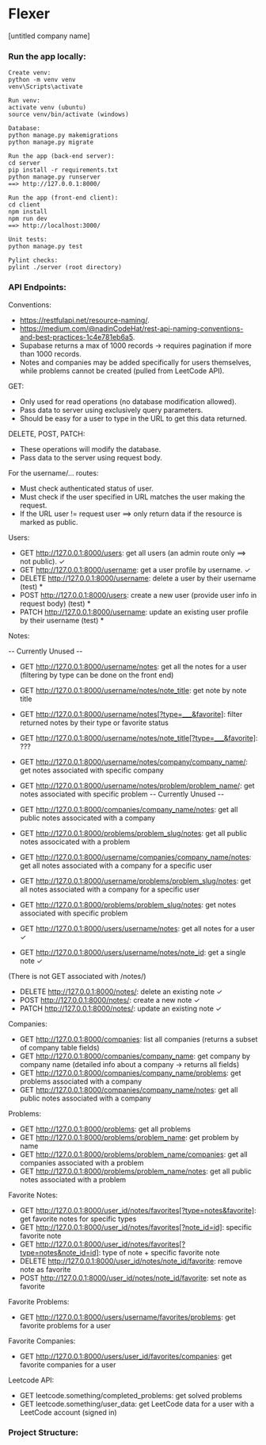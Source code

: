 # Flexer

[untitled company name]

### Run the app locally:

```
Create venv:
python -m venv venv
venv\Scripts\activate

Run venv:
activate venv (ubuntu)
source venv/bin/activate (windows)

Database:
python manage.py makemigrations
python manage.py migrate

Run the app (back-end server):
cd server
pip install -r requirements.txt
python manage.py runserver
==> http://127.0.0.1:8000/

Run the app (front-end client):
cd client
npm install
npm run dev
==> http://localhost:3000/

Unit tests:
python manage.py test

Pylint checks:
pylint ./server (root directory)
```

### API Endpoints:

Conventions:

- https://restfulapi.net/resource-naming/.
- https://medium.com/@nadinCodeHat/rest-api-naming-conventions-and-best-practices-1c4e781eb6a5.
- Supabase returns a max of 1000 records -> requires pagination if more than 1000 records.
- Notes and companies may be added specifically for users themselves, while problems cannot be created (pulled from LeetCode API).

GET:

- Only used for read operations (no database modification allowed).
- Pass data to server using exclusively query parameters.
- Should be easy for a user to type in the URL to get this data returned.

DELETE, POST, PATCH:

- These operations will modify the database.
- Pass data to the server using request body.

For the username/... routes:

- Must check authenticated status of user.
- Must check if the user specified in URL matches the user making the request.
- If the URL user != request user ==> only return data if the resource is marked as public.

Users:

- GET http://127.0.0.1:8000/users: get all users (an admin route only ==> not public). ✓
- GET http://127.0.0.1:8000/username: get a user profile by username. ✓
- DELETE http://127.0.0.1:8000/username: delete a user by their username (test) \*
- POST http://127.0.0.1:8000/users: create a new user (provide user info in request body) (test) \*
- PATCH http://127.0.0.1:8000/username: update an existing user profile by their username (test) \*

Notes:

-- Currently Unused --
- GET http://127.0.0.1:8000/username/notes: get all the notes for a user (filtering by type can be done on the front end)
- GET http://127.0.0.1:8000/username/notes/note_title: get note by note title
- GET http://127.0.0.1:8000/username/notes[?type=___&favorite]: filter returned notes by their type or favorite status
- GET http://127.0.0.1:8000/username/notes/note_title[?type=___&favorite]: ???
- GET http://127.0.0.1:8000/username/notes/company/company_name/: get notes associated with specific company
- GET http://127.0.0.1:8000/username/notes/problem/problem_name/: get notes associated with specific problem
-- Currently Unused --


- GET http://127.0.0.1:8000/companies/company_name/notes: get all public notes associcated with a company
- GET http://127.0.0.1:8000/problems/problem_slug/notes: get all public notes associcated with a problem

- GET http://127.0.0.1:8000/username/companies/company_name/notes: get all notes associated with a company for a specific user
- GET http://127.0.0.1:8000/username/problems/problem_slug/notes: get all notes associated with a company for a specific user

- GET http://127.0.0.1:8000/problems/problem_slug/notes: get notes associated with specific problem

- GET http://127.0.0.1:8000/users/username/notes: get all notes for a user ✓
- GET http://127.0.0.1:8000/users/username/notes/note_id: get a single note ✓

(There is not GET associated with /notes/)
- DELETE http://127.0.0.1:8000/notes/: delete an existing note ✓
- POST http://127.0.0.1:8000/notes/: create a new note ✓
- PATCH http://127.0.0.1:8000/notes/: update an existing note ✓

Companies:

- GET http://127.0.0.1:8000/companies: list all companies (returns a subset of company table fields)
- GET http://127.0.0.1:8000/companies/company_name: get company by company name (detailed info about a company -> returns all fields)
- GET http://127.0.0.1:8000/companies/company_name/problems: get problems associated with a company
- GET http://127.0.0.1:8000/companies/company_name/notes: get all public notes associated with a company

Problems:

- GET http://127.0.0.1:8000/problems: get all problems
- GET http://127.0.0.1:8000/problems/problem_name: get problem by name
- GET http://127.0.0.1:8000/problems/problem_name/companies: get all companies associated with a problem
- GET http://127.0.0.1:8000/problems/problem_name/notes: get all public notes associated with a problem

Favorite Notes:

- GET http://127.0.0.1:8000/user_id/notes/favorites[?type=notes&favorite]: get favorite notes for specific types
- GET http://127.0.0.1:8000/user_id/notes/favorites[?note_id=id]: specific favorite note
- GET http://127.0.0.1:8000/user_id/notes/favorites[?type=notes&note_id=id]: type of note + specific favorite note
- DELETE http://127.0.0.1:8000/user_id/notes/note_id/favorite: remove note as favorite
- POST http://127.0.0.1:8000/user_id/notes/note_id/favorite: set note as favorite

Favorite Problems:

- GET http://127.0.0.1:8000/users/username/favorites/problems: get favorite problems for a user

Favorite Companies:

- GET http://127.0.0.1:8000/users/user_id/favorites/companies: get favorite companies for a user

Leetcode API:

- GET leetcode.something/completed_problems: get solved problems
- GET leetcode.something/user_data: get LeetCode data for a user with a LeetCode account (signed in)

### Project Structure:
